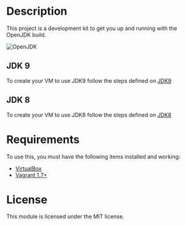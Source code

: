 Description
===========

This project is a development kit to get you up and running with the OpenJDK build.

![OpenJDK](https://soujavablog.files.wordpress.com/2015/05/openjdk.jpg)


JDK 9
------

To create your VM to use JDK9 follow the steps defined on [JDK9](jdk9/readme.md)


JDK 8
------

To create your VM to use JDK8 follow the steps defined on [JDK8](jdk8/readme.md)


Requirements
============

To use this, you must have the following items installed and working:

* [VirtualBox](https://www.virtualbox.org/)
* [Vagrant 1.7+](http://vagrantup.com/)


License
=======

This module is licensed under the MIT license.


